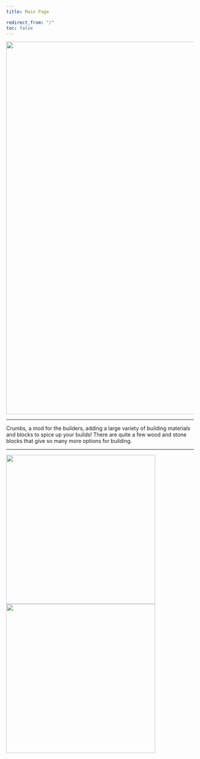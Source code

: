 ```yaml
---
title: Main Page

redirect_from: "/"
toc: false
---
```


<img style="width: 1000px;" src="https://imgur.com/qk9QsNm.png">

---

Crumbs, a mod for the builders, adding a large variety of building materials and blocks to spice up your builds! There are quite a few wood and stone blocks that give so many more options for building.

---

<img style="width: 400px;" src="https://i.imgur.com/5FF0Dep.gif"> <a href="https://discord.dodogang.net"><img style="width: 400px; image-rendering: crisp-edges;" src="https://i.imgur.com/8TqwKx0.png"></a>
